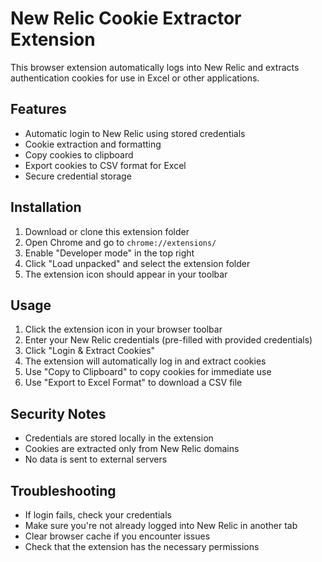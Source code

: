 # New Relic Cookie Extractor Extension

This browser extension automatically logs into New Relic and extracts authentication cookies for use in Excel or other applications.

## Features

- Automatic login to New Relic using stored credentials
- Cookie extraction and formatting
- Copy cookies to clipboard
- Export cookies to CSV format for Excel
- Secure credential storage

## Installation

1. Download or clone this extension folder
2. Open Chrome and go to `chrome://extensions/`
3. Enable "Developer mode" in the top right
4. Click "Load unpacked" and select the extension folder
5. The extension icon should appear in your toolbar

## Usage

1. Click the extension icon in your browser toolbar
2. Enter your New Relic credentials (pre-filled with provided credentials)
3. Click "Login & Extract Cookies"
4. The extension will automatically log in and extract cookies
5. Use "Copy to Clipboard" to copy cookies for immediate use
6. Use "Export to Excel Format" to download a CSV file

## Security Notes

- Credentials are stored locally in the extension
- Cookies are extracted only from New Relic domains
- No data is sent to external servers

## Troubleshooting

- If login fails, check your credentials
- Make sure you're not already logged into New Relic in another tab
- Clear browser cache if you encounter issues
- Check that the extension has the necessary permissions

